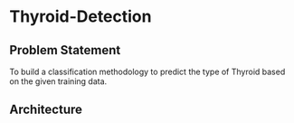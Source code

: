 # Thyroid-Detection
## Problem Statement
To build a classification methodology to predict the type of Thyroid based on the given training data.

## Architecture





